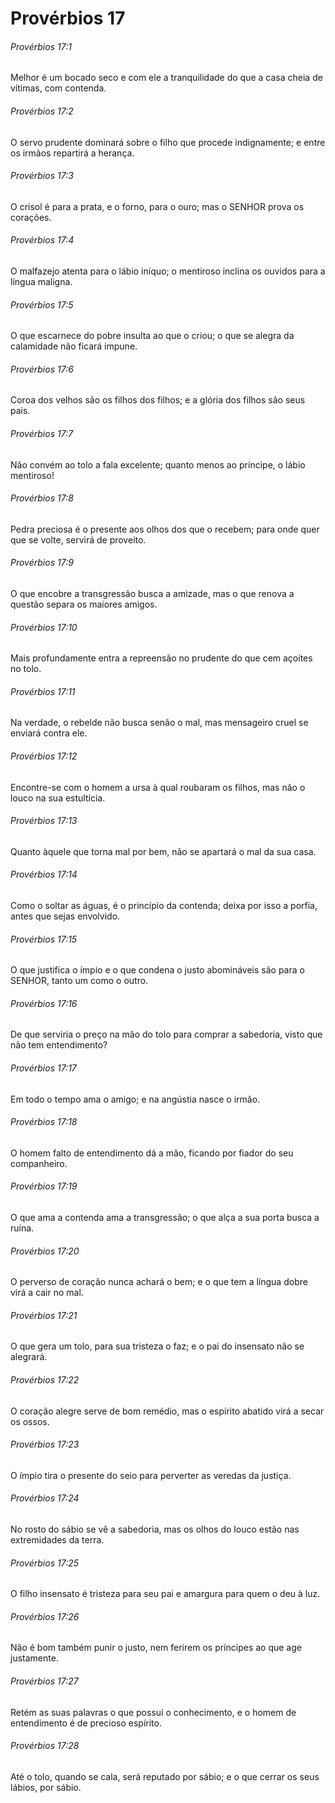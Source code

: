 # Provérbios 17

###### Provérbios 17:1

Melhor é um bocado seco e com ele a tranquilidade do que a casa cheia de vítimas, com contenda.

###### Provérbios 17:2

O servo prudente dominará sobre o filho que procede indignamente; e entre os irmãos repartirá a herança.

###### Provérbios 17:3

O crisol é para a prata, e o forno, para o ouro; mas o SENHOR prova os corações.

###### Provérbios 17:4

O malfazejo atenta para o lábio iníquo; o mentiroso inclina os ouvidos para a língua maligna.

###### Provérbios 17:5

O que escarnece do pobre insulta ao que o criou; o que se alegra da calamidade não ficará impune.

###### Provérbios 17:6

Coroa dos velhos são os filhos dos filhos; e a glória dos filhos são seus pais.

###### Provérbios 17:7

Não convém ao tolo a fala excelente; quanto menos ao príncipe, o lábio mentiroso!

###### Provérbios 17:8

Pedra preciosa é o presente aos olhos dos que o recebem; para onde quer que se volte, servirá de proveito.

###### Provérbios 17:9

O que encobre a transgressão busca a amizade, mas o que renova a questão separa os maiores amigos.

###### Provérbios 17:10

Mais profundamente entra a repreensão no prudente do que cem açoites no tolo.

###### Provérbios 17:11

Na verdade, o rebelde não busca senão o mal, mas mensageiro cruel se enviará contra ele.

###### Provérbios 17:12

Encontre-se com o homem a ursa à qual roubaram os filhos, mas não o louco na sua estultícia.

###### Provérbios 17:13

Quanto àquele que torna mal por bem, não se apartará o mal da sua casa.

###### Provérbios 17:14

Como o soltar as águas, é o princípio da contenda; deixa por isso a porfia, antes que sejas envolvido.

###### Provérbios 17:15

O que justifica o ímpio e o que condena o justo abomináveis são para o SENHOR, tanto um como o outro.

###### Provérbios 17:16

De que serviria o preço na mão do tolo para comprar a sabedoria, visto que não tem entendimento?

###### Provérbios 17:17

Em todo o tempo ama o amigo; e na angústia nasce o irmão.

###### Provérbios 17:18

O homem falto de entendimento dá a mão, ficando por fiador do seu companheiro.

###### Provérbios 17:19

O que ama a contenda ama a transgressão; o que alça a sua porta busca a ruína.

###### Provérbios 17:20

O perverso de coração nunca achará o bem; e o que tem a língua dobre virá a cair no mal.

###### Provérbios 17:21

O que gera um tolo, para sua tristeza o faz; e o pai do insensato não se alegrará.

###### Provérbios 17:22

O coração alegre serve de bom remédio, mas o espírito abatido virá a secar os ossos.

###### Provérbios 17:23

O ímpio tira o presente do seio para perverter as veredas da justiça.

###### Provérbios 17:24

No rosto do sábio se vê a sabedoria, mas os olhos do louco estão nas extremidades da terra.

###### Provérbios 17:25

O filho insensato é tristeza para seu pai e amargura para quem o deu à luz.

###### Provérbios 17:26

Não é bom também punir o justo, nem ferirem os príncipes ao que age justamente.

###### Provérbios 17:27

Retém as suas palavras o que possui o conhecimento, e o homem de entendimento é de precioso espírito.

###### Provérbios 17:28

Até o tolo, quando se cala, será reputado por sábio; e o que cerrar os seus lábios, por sábio.

